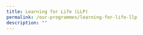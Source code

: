 ```yaml
---
title: Learning for Life (LLP)
permalink: /our-programmes/learning-for-life-llp
description: ""
---
```


